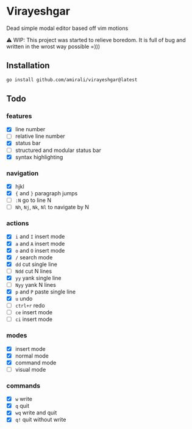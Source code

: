 # Virayeshgar
Dead simple modal editor based off vim motions

⚠️ WIP: This project was started to relieve boredom. It is full of bug and written in the wrost way possible =)))

## Installation
```bash
go install github.com/amirali/virayeshgar@latest
```

## Todo

### features
- [x] line number
- [ ] relative line number
- [x] status bar
- [ ] structured and modular status bar
- [x] syntax highlighting

### navigation
- [x] hjkl
- [x] `{` and `}` paragraph jumps
- [ ] `:N` go to line N
- [ ] `Nh`, `Nj`, `Nk`, `Nl` to navigate by N

### actions
- [x] `i` and `I` insert mode
- [x] `a` and `A` insert mode
- [x] `o` and `O` insert mode
- [x] `/` search mode
- [x] `dd` cut single line
- [ ] `Ndd` cut N lines
- [x] `yy` yank single line
- [ ] `Nyy` yank N lines
- [x] `p` and `P` paste single line
- [x] `u` undo
- [ ] `ctrl+r` redo
- [ ] `ce` insert mode
- [ ] `ci` insert mode

### modes
- [x] insert mode
- [x] normal mode
- [x] command mode
- [ ] visual mode

### commands
- [x] `w` write
- [x] `q` quit
- [x] `wq` write and quit
- [x] `q!` quit without write
